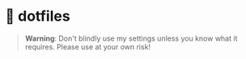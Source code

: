 # :banana: dotfiles

> **Warning**: Don't blindly use my settings unless you know what it requires. Please use at your own risk!
